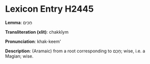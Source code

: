 # Lexicon Entry H2445

**Lemma**: חַכִּים

**Transliteration (xlit)**: chakkîym

**Pronunciation**: khak-keem'

**Description**:
(Aramaic) from a root corresponding to חָכַם; wise, i.e. a Magian; wise.

